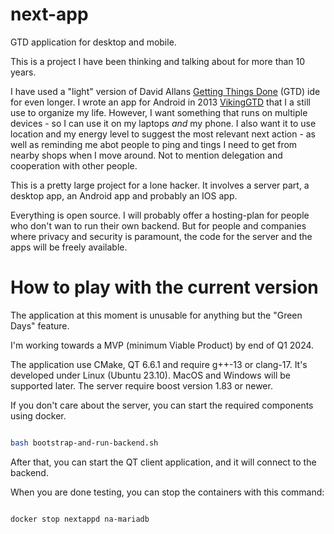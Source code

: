 # next-app
GTD application for desktop and mobile.

This is a project I have been thinking and talking about for more than 10 years.

I have used a "light" version of David Allans [Getting Things Done](https://gettingthingsdone.com) (GTD) 
ide for even longer. I wrote an app for Android in 2013 [VikingGTD](https://github.com/jgaa/VikingGTD)
that I a still use to organize my life. However, I want something that runs on multiple 
devices - so I can use it on my laptops *and* my phone. I also want it to use location 
and my energy level to suggest the most relevant next action - as well as reminding me abot people to 
ping and tings I need to get from nearby shops when I move around. 
Not to mention delegation and cooperation with other people.

This is a pretty large project for a lone hacker. It involves a server part, a desktop app, an Android app
and probably an IOS app.

Everything is open source. I will probably offer a hosting-plan for people who don't wan to run
their own backend. But for people and companies where privacy and security is paramount,
the code for the server and the apps will be freely available.

# How to play with the current version

The application at this moment is unusable for anything but the "Green Days" feature.

I'm working towards a MVP (minimum Viable Product) by end of Q1 2024.

The application use CMake, QT 6.6.1 and require g++-13 or clang-17. It's developed under
Linux (Ubuntu 23.10). MacOS and Windows will be supported later. The server require boost version 1.83 or newer.

If you don't care about the server, you can start the required components using docker.

```sh

bash bootstrap-and-run-backend.sh

```

After that, you can start the QT client application, and it will connect to the backend.

When you are done testing, you can stop the containers with this command:

```sh

docker stop nextappd na-mariadb

```

